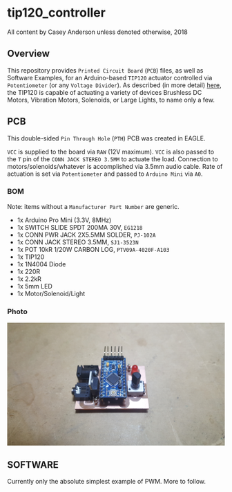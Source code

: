 # tip120_controller
All content by Casey Anderson unless denoted otherwise, 2018


## Overview

This repository provides `Printed Circuit Board` (`PCB`) files, as well as Software Examples, for an Arduino-based `TIP120` actuator controlled via `Potentiometer` (or any `Voltage Divider`). As described (in more detail) [here](http://bildr.org/2011/03/high-power-control-with-arduino-and-tip120/), the TIP120 is capable of actuating a variety of devices Brushless DC Motors, Vibration Motors, Solenoids, or Large Lights, to name only a few.


## PCB

This double-sided `Pin Through Hole` (`PTH`) PCB was created in EAGLE.

`VCC` is supplied to the board via `RAW` (12V maximum). `VCC` is also passed to the `T` pin of the `CONN JACK STEREO 3.5MM` to actuate the load. Connection to motors/solenoids/whatever is accomplished via 3.5mm audio cable. Rate of actuation is set via `Potentiometer` and passed to `Arduino Mini` via `A0`.

### BOM

Note: items without a `Manufacturer Part Number` are generic.

* 1x Arduino Pro Mini (3.3V, 8MHz)
* 1x SWITCH SLIDE SPDT 200MA 30V, `EG1218`
* 1x CONN PWR JACK 2X5.5MM SOLDER, `PJ-102A`
* 1x CONN JACK STEREO 3.5MM, `SJ1-3523N`
* 1x POT 10kR 1/20W CARBON LOG, `PTV09A-4020F-A103`
* 1x TIP120
* 1x 1N4004 Diode
* 1x 220R
* 1x 2.2kR
* 1x 5mm LED
* 1x Motor/Solenoid/Light

### Photo

![](/images/pcb_angle.jpg)


## SOFTWARE

Currently only the absolute simplest example of PWM. More to follow.
